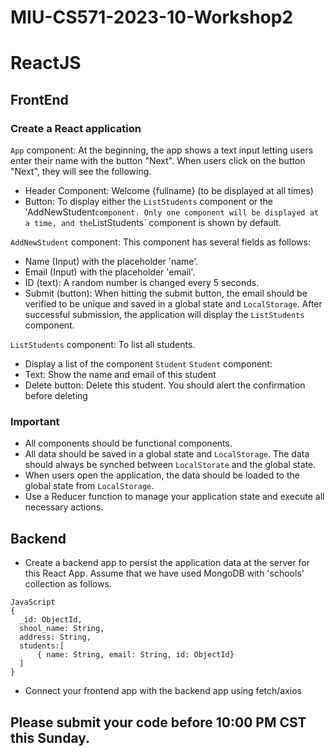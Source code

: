 # MIU-CS571-2023-10-Workshop2
# ReactJS
## FrontEnd
### Create a React application 
`App` component: At the beginning, the app shows a text input letting users enter their name with the button "Next". When users click on the button "Next", they will see the following. 
* Header Component: Welcome {fullname} (to be displayed at all times)
* Button: To display either the `ListStudents` component or the 'AddNewStudent` component. Only one component will be displayed at a time, and the `ListStudents` component is shown by default.

`AddNewStudent` component: This component has several fields as follows:
* Name (Input) with the placeholder 'name'. 
* Email (Input) with the placeholder 'email'. 
* ID (text): A random number is changed every 5 seconds.
* Submit (button): When hitting the submit button, the email should be verified to be unique and saved in a global state and `LocalStorage`. After successful submission, the application will display the `ListStudents` component.

`ListStudents` component: To list all students.  
* Display a list of the component `Student` 
`Student` component:
* Text: Show the name and email of this student 
* Delete button: Delete this student. You should alert the confirmation before deleting

### Important
* All components should be functional components.
* All data should be saved in a global state and `LocalStorage`. The data should always be synched between `LocalStorate` and the global state.
* When users open the application, the data should be loaded to the global state from `LocalStorage`. 
* Use a Reducer function to manage your application state and execute all necessary actions.

## Backend
* Create a backend app to persist the application data at the server for this React App.
Assume that we have used MongoDB with 'schools' collection as follows.
```
JavaScript
{
  _id: ObjectId,
  shool_name: String,
  address: String,
  students:[
      { name: String, email: String, id: ObjectId}
  ]
}
```
* Connect your frontend app with the backend app using fetch/axios

## Please submit your code before 10:00 PM CST this Sunday.
